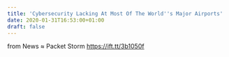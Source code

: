 ```yaml
---
title: 'Cybersecurity Lacking At Most Of The World''s Major Airports'
date: 2020-01-31T16:53:00+01:00
draft: false
---
```


  
  
from News ≈ Packet Storm https://ift.tt/3b1050f